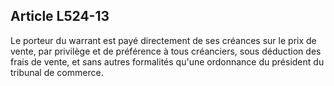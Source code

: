 Article L524-13
----
Le porteur du warrant est payé directement de ses créances sur le prix de vente,
par privilège et de préférence à tous créanciers, sous déduction des frais de
vente, et sans autres formalités qu'une ordonnance du président du tribunal de
commerce.
